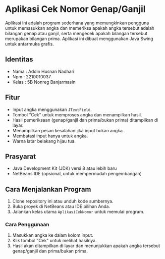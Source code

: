 # Aplikasi Cek Nomor Genap/Ganjil

Aplikasi ini adalah program sederhana yang memungkinkan pengguna untuk memasukkan angka dan memeriksa apakah angka tersebut adalah bilangan genap atau ganjil, serta mengecek apakah bilangan tersebut merupakan bilangan prima. Aplikasi ini dibuat menggunakan Java Swing untuk antarmuka grafis.

## Identitas
- Nama  : Addin Husnan Nadhari
- Npm   : 2210010037
- Kelas : 5B Nonreg Banjarmasin
  
## Fitur

- Input angka menggunakan `JTextField`.
- Tombol "Cek" untuk memproses angka dan menampilkan hasil.
- Hasil pemeriksaan (genap/ganjil dan prima/bukan prima) ditampilkan di layar.
- Menampilkan pesan kesalahan jika input bukan angka.
- Membatasi input hanya untuk angka.
- Warna latar belakang hijau tua.

## Prasyarat

- Java Development Kit (JDK) versi 8 atau lebih baru
- NetBeans IDE (opsional, untuk mempermudah pengembangan)

## Cara Menjalankan Program

1. Clone repository ini atau unduh kode sumbernya.
2. Buka proyek di NetBeans atau IDE pilihan Anda.
3. Jalankan kelas utama `AplikasiCekNomor` untuk memulai program.

### Cara Penggunaan

1. Masukkan angka ke dalam kolom input.
2. Klik tombol "Cek" untuk melihat hasilnya.
3. Hasil akan ditampilkan di layar dan menunjukkan apakah angka tersebut genap/ganjil dan prima/bukan prima.

